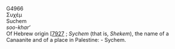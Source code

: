 <body>
  <p>G4966<br>  Συχέμ  <br> Suchem  <br><i>soo-khar‘ </i><br>Of Hebrew origin [<a href="h7927.htm">7927</a> ; <i>Sychem</i> (that is, <i>Shekem</i>), the name of a Canaanite and of a place in Palestine: - Sychem.<br></p>
 </body>